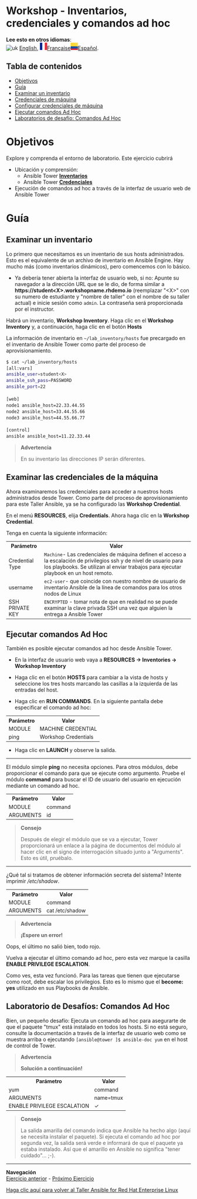 # Workshop - Inventarios, credenciales y comandos ad hoc

**Lee esto en otros idiomas**:
<br>![uk](../../../images/uk.png) [English](README.md), ![france](../../../images/fr.png)[Française](README.fr.md)![Español](../../../images/col.png)[Español](README.es.md).


## Tabla de contenidos

* [Objetivos](#Objetivos)
* [Guía](#Guía)
* [Examinar un inventario](#Examinar-un-inventario)
* [Credenciales de máquina](#Credenciales-de-máquina)
* [Configurar credenciales de máquina](#Examinar-las-credenciales-de-la-máquina)
* [Ejecutar comandos Ad Hoc](#Ejecutar-comandos-ad-hoc)
* [Laboratorios de desafío: Comandos Ad Hoc](#Laboratorios-de-desafío-Comandos-Ad-Hoc)

# Objetivos

Explore y comprenda el entorno de laboratorio.  Este ejercicio cubrirá
- Ubicación y comprensión:
  - Ansible Tower [**Inventarios**](https://docs.ansible.com/ansible-tower/latest/html/userguide/inventories.html)
  - Ansible Tower [**Credenciales**](https://docs.ansible.com/ansible-tower/latest/html/userguide/credentials.html)
- Ejecución de comandos ad hoc a través de la interfaz de usuario web de Ansible Tower


# Guía

## Examinar un inventario

Lo primero que necesitamos es un inventario de sus hosts administrados. Esto es el equivalente de un archivo de inventario en Ansible Engine. Hay mucho más (como inventarios dinámicos), pero comencemos con lo básico.

  - Ya debería tener abierta la interfaz de usuario web, si no: Apunte su navegador a la dirección URL que se le dio, de forma similar a **https://student\<X\>.workshopname.rhdemo.io** (reemplazar "\<X\>" con su numero de estudiante y "nombre de taller" con el nombre de su taller actual) e inicie sesión como `admin`. La contraseña será proporcionada por el instructor.

Habrá un inventario, **Workshop Inventory**. Haga clic en el **Workshop Inventory** y, a continuación, haga clic en el botón **Hosts**

La información de inventario en `~/lab_inventory/hosts` fue precargado en el inventario de Ansible Tower como parte del proceso de aprovisionamiento.

```bash
$ cat ~/lab_inventory/hosts
[all:vars]
ansible_user=student<X>
ansible_ssh_pass=PASSWORD
ansible_port=22

[web]
node1 ansible_host=22.33.44.55
node2 ansible_host=33.44.55.66
node3 ansible_host=44.55.66.77

[control]
ansible ansible_host=11.22.33.44
```
> **Advertencia**
>
> En su inventario las direcciones IP serán diferentes.

## Examinar las credenciales de la máquina

Ahora examinaremos las credenciales para acceder a nuestros hosts administrados desde Tower.  Como parte del proceso de aprovisionamiento para este Taller Ansible, ya se ha configurado las **Workshop Credential**.

En el menú **RESOURCES**, elija **Credentials**. Ahora haga clic en la **Workshop Credential**.

Tenga en cuenta la siguiente información:

<table>
  <tr>
    <th>Parámetro</th>
    <th>Valor</th>
  </tr>
  <tr>
    <td>Credential Type</td>
    <td><code>Machine</code>- Las credenciales de máquina definen el acceso a la escalación de privilegios ssh y de nivel de usuario para los playbooks. Se utilizan al enviar trabajos para ejecutar playbook en un host remoto.</td>
  </tr>
  <tr>
    <td>username</td>
    <td><code>ec2-user</code>- que coincide con nuestro nombre de usuario de inventario Ansible de la línea de comandos para los otros nodos de Linux</td>
  </tr>
  <tr>
    <td>SSH PRIVATE KEY</td>
    <td><code>ENCRYPTED</code> - tomar nota de que en realidad no se puede examinar la clave privada SSH una vez que alguien la entrega a Ansible Tower</td>
  </tr>
</table>

## Ejecutar comandos Ad Hoc

También es posible ejecutar comandos ad hoc desde Ansible Tower.

  - En la interfaz de usuario web vaya a **RESOURCES → Inventories → Workshop Inventory**

  - Haga clic en el botón **HOSTS** para cambiar a la vista de hosts y seleccione los tres hosts marcando las casillas a la izquierda de las entradas del host.

  - Haga clic en **RUN COMMANDS**. En la siguiente pantalla debe especificar el comando ad hoc:



  <table>
    <tr>
      <th>Parámetro</th>
      <th>Valor</th>
    </tr>
    <tr>
      <td>MODULE</td>
      <td>MACHINE CREDENTIAL</td>
    </tr>
    <tr>
      <td>ping</td>
      <td>Workshop Credentials</td>
    </tr>
  </table>

  - Haga clic en **LAUNCH** y observe la salida.
  

<hr>

El módulo simple **ping** no necesita opciones. Para otros módulos, debe proporcionar el comando para que se ejecute como argumento. Pruebe el módulo **command** para buscar el ID de usuario del usuario en ejecución mediante un comando ad hoc.


  <table>
    <tr>
      <th>Parámetro</th>
      <th>Valor</th>
    </tr>
    <tr>
      <td>MODULE</td>
      <td>command</td>
    </tr>
    <tr>
      <td>ARGUMENTS</td>
      <td>id</td>
    </tr>
  </table>

> **Consejo**
>
> Después de elegir el módulo que se va a ejecutar, Tower proporcionará un enlace a la página de documentos del módulo al hacer clic en el signo de interrogación situado junto a "Arguments". Esto es útil, pruébalo.

<hr>

¿Qué tal si tratamos de obtener información secreta del sistema? Intente imprimir */etc/shadow*. 


<table>
  <tr>
    <th>Parámetro</th>
    <th>Valor</th>
  </tr>
  <tr>
    <td>MODULE</td>
    <td>command</td>
  </tr>
  <tr>
    <td>ARGUMENTS</td>
    <td>cat /etc/shadow</td>
  </tr>
</table>


> **Advertencia**
>
> **¡Espere un error!**

Oops, el último no salió bien, todo rojo.

Vuelva a ejecutar el último comando ad hoc, pero esta vez marque la casilla **ENABLE PRIVILEGE ESCALATION**.

Como ves, esta vez funcionó. Para las tareas que tienen que ejecutarse como root, debe escalar los privilegios. Esto es lo mismo que el **become: yes** utilizado en sus Playbooks de Ansible.

## Laboratorio de Desafíos: Comandos Ad Hoc

Bien, un pequeño desafío: Ejecuta un comando ad hoc para asegurarte de que el paquete "tmux" está instalado en todos los hosts. Si no está seguro, consulte la documentación a través de la interfaz de usuario web como se muestra arriba o ejecutando `[ansible@tower ]$ ansible-doc yum` en el host de control de Tower.


> **Advertencia**
>
> **Solución a continuación\!**

<table>
  <tr>
    <th>Parámetro</th>
    <th>Valor</th>
  </tr>
  <tr>
    <td>yum</td>
    <td>command</td>
  </tr>
  <tr>
    <td>ARGUMENTS</td>
    <td>name=tmux</td>
  </tr>
  <tr>
    <td>ENABLE PRIVILEGE ESCALATION</td>
    <td>✓</td>
  </tr>
</table>

> **Consejo**
>
> La salida amarilla del comando indica que Ansible ha hecho algo (aquí se necesita instalar el paquete). Si ejecuta el comando ad hoc por segunda vez, la salida será verde e informará de que el paquete ya estaba instalado. Así que el amarillo en Ansible no significa "tener cuidado"... ;-). 


----
**Navegación**
<br>
[Ejercicio anterior](../2.1-intro/README.es.md) - [Próximo Ejercicio](../2.3-projects/README.md)

[Haga clic aquí para volver al Taller Ansible for Red Hat Enterprise Linux](../README.md#Sección-2---Ejercicios-de-Ansible-Tower)
